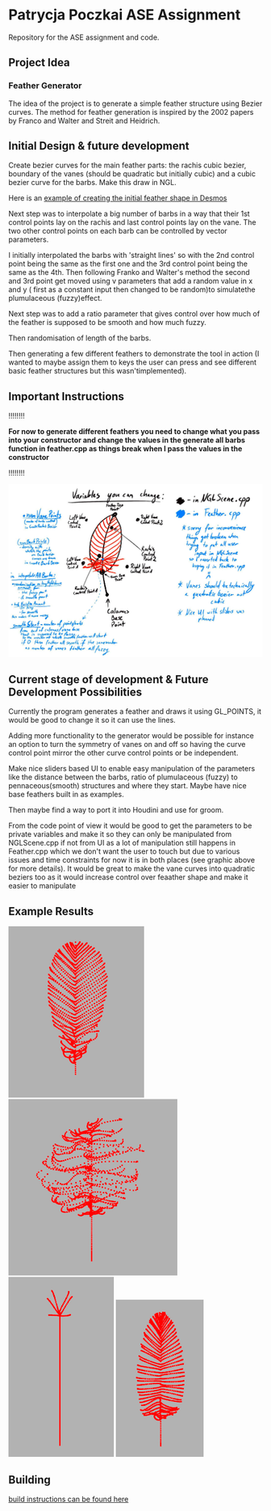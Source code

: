 # Patrycja Poczkai ASE Assignment
Repository for the ASE assignment and code.
## Project Idea

### Feather Generator

The idea of the project is to generate a simple feather structure using Bezier curves. The method for feather generation is inspired by the 2002 papers by Franco and Walter and Streit and Heidrich.

## Initial Design & future development

Create bezier curves for the main feather parts: the rachis cubic bezier, boundary of the vanes (should be quadratic but initially cubic) and a cubic bezier curve for the barbs. Make this draw in NGL.

Here is an [example of creating the initial feather shape in Desmos](https://www.desmos.com/calculator/pzt44gh9e7) 


Next step was to interpolate a big number of barbs in a way that their 1st control points lay on the rachis and last control points lay on the vane. The two other control points on each barb can be controlled by vector parameters. 

I initially interpolated the barbs with 'straight lines' so with the 2nd control point being the same as the first one and the 3rd control point being the same as the 4th. 
Then following Franko and Walter's method the second and 3rd point get moved using v parameters that add a random value in x and y ( first as a constant input then changed to be random)to simulatethe plumulaceous (fuzzy)effect.

Next step was to add a ratio parameter that gives control over how much of the feather is supposed to be smooth and how much fuzzy.

Then randomisation of length of the barbs.

Then generating a few different feathers to demonstrate the tool in action (I wanted to  maybe assign them to keys the user can press and see different basic feather structures but this wasn'timplemented).

## Important Instructions

!!!!!!!!

**For now to generate different feathers you need to change what you pass into your constructor and change the values in the generate all barbs function in feather.cpp as things break when I pass the values in the constructor**

!!!!!!!!

![Parameters](/docs/params.jpg "Variables you can change")


## Current stage of development & Future Development Possibilities

Currently the program generates a feather and draws it using GL_POINTS, it would be good to change it so it can use the lines. 

Adding more functionality to the generator would be possible for instance an option to turn the symmetry of vanes on and off so having the curve control point mirror the other curve control points or be independent.

Make nice sliders based UI to enable easy manipulation of the parameters like the distance between the barbs, ratio of plumulaceous (fuzzy) to pennaceous(smooth) structures and where they start. Maybe have nice base feathers built in as examples.

Then maybe find a way to port it into Houdini and use for groom. 

From the code point of view it would be good to get the parameters to be private variables and make it so they can only be manipulated from NGLScene.cpp if not from UI as a lot of manipulation still happens in Feather.cpp which we don't want the user to touch but due to various issues and time constraints for now it is in both places (see graphic above for more details). It would be great to make the vane curves into quadratic beziers too as it would increase control over feaather shape and make it easier to manipulate

## Example Results

![result1](/docs/feather1.png "Feather1") ![result2](/docs/feather2.png "Feather1") ![result3](/docs/feather3.png "Feather1") ![result4](/docs/feather4.png "Feather1")



## Building

[build instructions can be found here](docs/BUILDING.md)
